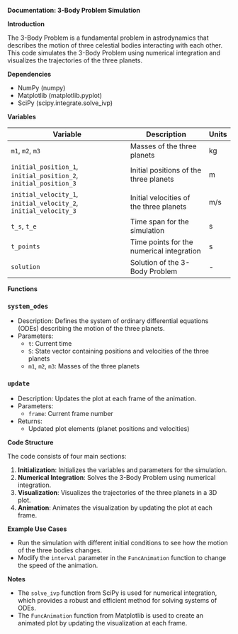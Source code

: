**Documentation: 3-Body Problem Simulation**

**Introduction**

The 3-Body Problem is a fundamental problem in astrodynamics that describes the motion of three celestial bodies interacting with each other. This code simulates the 3-Body Problem using numerical integration and visualizes the trajectories of the three planets.

**Dependencies**

* NumPy (numpy)
* Matplotlib (matplotlib.pyplot)
* SciPy (scipy.integrate.solve_ivp)

**Variables**

| Variable | Description | Units |
| --- | --- | --- |
| `m1`, `m2`, `m3` | Masses of the three planets | kg |
| `initial_position_1`, `initial_position_2`, `initial_position_3` | Initial positions of the three planets | m |
| `initial_velocity_1`, `initial_velocity_2`, `initial_velocity_3` | Initial velocities of the three planets | m/s |
| `t_s`, `t_e` | Time span for the simulation | s |
| `t_points` | Time points for the numerical integration | s |
| `solution` | Solution of the 3-Body Problem | - |

**Functions**

### `system_odes`

* Description: Defines the system of ordinary differential equations (ODEs) describing the motion of the three planets.
* Parameters:
	+ `t`: Current time
	+ `S`: State vector containing positions and velocities of the three planets
	+ `m1`, `m2`, `m3`: Masses of the three planets

### `update`

* Description: Updates the plot at each frame of the animation.
* Parameters:
	+ `frame`: Current frame number
* Returns:
	+ Updated plot elements (planet positions and velocities)

**Code Structure**

The code consists of four main sections:

1. **Initialization**: Initializes the variables and parameters for the simulation.
2. **Numerical Integration**: Solves the 3-Body Problem using numerical integration.
3. **Visualization**: Visualizes the trajectories of the three planets in a 3D plot.
4. **Animation**: Animates the visualization by updating the plot at each frame.

**Example Use Cases**

* Run the simulation with different initial conditions to see how the motion of the three bodies changes.
* Modify the `interval` parameter in the `FuncAnimation` function to change the speed of the animation.

**Notes**

* The `solve_ivp` function from SciPy is used for numerical integration, which provides a robust and efficient method for solving systems of ODEs.
* The `FuncAnimation` function from Matplotlib is used to create an animated plot by updating the visualization at each frame.
